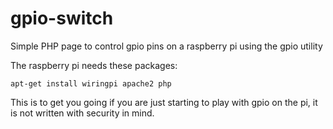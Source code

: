 # gpio-switch
Simple PHP page to control gpio pins on a raspberry pi using the gpio utility

The raspberry pi needs these packages:
```
apt-get install wiringpi apache2 php
```

This is to get you going if you are just starting to play with gpio on the pi, it is not written with security in mind.  
